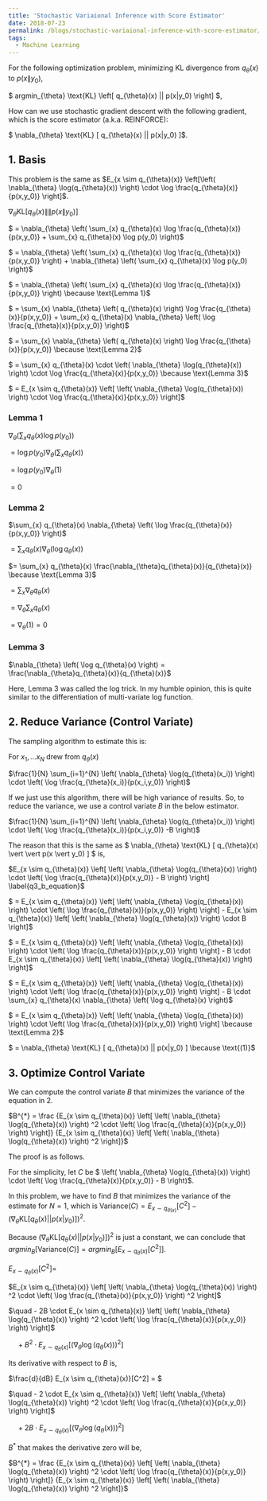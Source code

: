 ```yaml
---
title: 'Stochastic Variaional Inference with Score Estimator'
date: 2018-07-23
permalink: /blogs/stochastic-variaional-inference-with-score-estimator/
tags:
  - Machine Learning
---
```


For the following optimization problem, minimizing KL divergence from $q_{\theta}(x)$ to $p(x\|y_0)$,

$ argmin_{\theta} \text{KL} \left[ q_{\theta}(x) \|\| p(x\|y_0)  \right] $,

How can we use stochastic gradient descent with the following gradient, which is the score estimator (a.k.a. REINFORCE):

$ \nabla_{\theta} \text{KL} [ q_{\theta}(x) \|\| p(x\|y_0) ]$.

## 1. Basis

This problem is the same as $E_{x \sim q_{\theta}(x)} \left[\left(
  \nabla_{\theta} \log(q_{\theta}(x))
  \right) \cdot
  \log \frac{q_{\theta}(x)}{p(x,y_0)}
\right]$.

$\nabla_{\theta} \text{KL} [ q_{\theta}(x) \|\| p(x\|y_0) ]$

$ = \nabla_{\theta} \left(
        \sum_{x} q_{\theta}(x) \log \frac{q_{\theta}(x)}{p(x,y_0)}
        + \sum_{x} q_{\theta}(x) \log p(y_0)
      \right)$

$ = \nabla_{\theta} \left(
        \sum_{x} q_{\theta}(x) \log \frac{q_{\theta}(x)}{p(x,y_0)}
      \right)
      + \nabla_{\theta} \left( \sum_{x} q_{\theta}(x) \log p(y_0) \right)$

$ = \nabla_{\theta} \left(
        \sum_{x} q_{\theta}(x) \log \frac{q_{\theta}(x)}{p(x,y_0)}
      \right)
    \because \text{Lemma 1}$

$ = \sum_{x} \nabla_{\theta} \left( q_{\theta}(x) \right) \log \frac{q_{\theta}(x)}{p(x,y_0)} + 
      \sum_{x} q_{\theta}(x) \nabla_{\theta} \left( \log \frac{q_{\theta}(x)}{p(x,y_0)} \right)$

$ = \sum_{x} \nabla_{\theta} \left( q_{\theta}(x) \right) \log \frac{q_{\theta}(x)}{p(x,y_0)}
    \because \text{Lemma 2}$

$ = \sum_{x} q_{\theta}(x) \cdot
      \left( \nabla_{\theta}  \log(q_{\theta}(x)) \right) \cdot
      \log \frac{q_{\theta}(x)}{p(x,y_0)}
    \because \text{Lemma 3}$

$ = E_{x \sim q_{\theta}(x)} \left[
          \left( \nabla_{\theta}  \log(q_{\theta}(x)) \right)
          \cdot \log \frac{q_{\theta}(x)}{p(x,y_0)}
        \right]$


### Lemma 1

$\nabla_{\theta} \left( \sum_{x} q_{\theta}(x) \log p(y_0) \right)$

$= \log p(y_0) \nabla_{\theta} \left( \sum_{x} q_{\theta}(x) \right)$

$= \log p(y_0) \nabla_{\theta} (1)$

$= 0$

### Lemma 2

$\sum_{x} q_{\theta}(x) \nabla_{\theta} \left( \log \frac{q_{\theta}(x)}{p(x,y_0)} \right)$

$= \sum_{x} q_{\theta}(x) \nabla_{\theta} \left( \log q_{\theta}(x) \right)$

$= \sum_{x} q_{\theta}(x) \frac{\nabla_{\theta}q_{\theta}(x)}{q_{\theta}(x)} \because \text{Lemma 3}$

$= \sum_{x} \nabla_{\theta} q_{\theta}(x)$

$= \nabla_{\theta} \sum_{x} q_{\theta}(x)$

$= \nabla_{\theta}(1) = 0$

### Lemma 3

$\nabla_{\theta} \left( \log q_{\theta}(x) \right) = \frac{\nabla_{\theta}q_{\theta}(x)}{q_{\theta}(x)}$

Here, Lemma 3 was called the log trick. In my humble opinion, this is quite similar to the differentiation of multi-variate log function.

## 2. Reduce Variance (Control Variate)

The sampling algorithm to estimate this is:

For $x_1, ... x_N$ drew from $q_{\theta}(x)$

$\frac{1}{N} \sum_{i=1}^{N}
      \left( \nabla_{\theta}  \log(q_{\theta}(x_i)) \right)
      \cdot \left( \log \frac{q_{\theta}(x_i)}{p(x_i,y_0)} \right)$

If we just use this algorithm, there will be high variance of results. So, to reduce the variance, we use a control variate $B$ in the below estimator.

$\frac{1}{N} \sum_{i=1}^{N}
      \left( \nabla_{\theta}  \log(q_{\theta}(x_i)) \right)
      \cdot \left( \log \frac{q_{\theta}(x_i)}{p(x_i,y_0)} -B \right)$

The reason that this is the same as $ \nabla_{\theta} \text{KL} [ q_{\theta}(x) \vert \vert p(x \vert y_0) ] $ is,

$E_{x \sim q_{\theta}(x)} \left[
        \left( \nabla_{\theta}  \log(q_{\theta}(x)) \right)
        \cdot \left( \log \frac{q_{\theta}(x)}{p(x,y_0)} - B \right)
      \right] \label{q3_b_equation}$

$ = E_{x \sim q_{\theta}(x)} \left[
        \left( \nabla_{\theta}  \log(q_{\theta}(x)) \right)
        \cdot \left( \log \frac{q_{\theta}(x)}{p(x,y_0)} \right)
      \right] -
      E_{x \sim q_{\theta}(x)} \left[
        \left( \nabla_{\theta}  \log(q_{\theta}(x)) \right) \cdot B
      \right]$

$ = E_{x \sim q_{\theta}(x)} \left[
        \left( \nabla_{\theta}  \log(q_{\theta}(x)) \right)
        \cdot \left( \log \frac{q_{\theta}(x)}{p(x,y_0)} \right)
      \right] -
      B \cdot E_{x \sim q_{\theta}(x)} \left[
        \left( \nabla_{\theta}  \log(q_{\theta}(x)) \right)
      \right]$

$ = E_{x \sim q_{\theta}(x)} \left[
        \left( \nabla_{\theta}  \log(q_{\theta}(x)) \right)
        \cdot \left( \log \frac{q_{\theta}(x)}{p(x,y_0)} \right)
      \right] -
      B \cdot \sum_{x} q_{\theta}(x) \nabla_{\theta} \left( \log q_{\theta}(x) \right)$

$ = E_{x \sim q_{\theta}(x)} \left[
        \left( \nabla_{\theta}  \log(q_{\theta}(x)) \right)
        \cdot \left( \log \frac{q_{\theta}(x)}{p(x,y_0)} \right)
      \right]
      \because \text{Lemma 2}$

$ = \nabla_{\theta} \text{KL} [ q_{\theta}(x) \|\| p(x\|y_0) ]
    \because \text{(1)}$


## 3. Optimize Control Variate

We can compute the control variate $B$ that minimizes the variance of the equation in 2.

$B^{*} = \frac
        {E_{x \sim q_{\theta}(x)} \left[
          \left( \nabla_{\theta} \log(q_{\theta}(x)) \right) ^2
          \cdot \left( \log \frac{q_{\theta}(x)}{p(x,y_0)} \right)
        \right]}
        {E_{x \sim q_{\theta}(x)} \left[
          \left( \nabla_{\theta} \log(q_{\theta}(x)) \right) ^2
        \right]}$

The proof is as follows.

For the simplicity, let $C$ be $ \left( \nabla_{\theta} \log(q_{\theta}(x)) \right) \cdot \left( \log \frac{q_{\theta}(x)}{p(x,y_0)} - B \right)$.

In this problem, we have to find $B$ that minimizes the variance of the estimate for $N=1$, which is $\text{Variance}(C) = E_{x \sim q_{\theta(x)}}[C^2] - \left( \nabla_{\theta} \text{KL} [ q_{\theta}(x) \vert \vert p(x \vert y_0 ) ] \right)^2$.

Because $\left( \nabla_{\theta} \text{KL} [ q_{\theta}(x) \vert \vert p(x \vert y_0) ] \right)^2$ is just a constant, we can conclude that $argmin_{B} [ \text{Variance}(C) ] = argmin_{B} [ E_{x \sim q_{\theta}(x)}[C^2] ]$.

$E_{x \sim q_{\theta}(x)}[C^2] =$

$E_{x \sim q_{\theta}(x)} \left[
        \left( \nabla_{\theta} \log(q_{\theta}(x)) \right) ^2
        \cdot \left( \log \frac{q_{\theta}(x)}{p(x,y_0)} \right) ^2
      \right]$

$\quad - 2B \cdot E_{x \sim q_{\theta}(x)} \left[
        \left( \nabla_{\theta} \log(q_{\theta}(x)) \right) ^2
        \cdot \left( \log \frac{q_{\theta}(x)}{p(x,y_0)} \right)
      \right]$

$\quad + B^2 \cdot E_{x \sim q_{\theta}(x)} \left[
        \left( \nabla_{\theta} \log(q_{\theta}(x)) \right) ^2
      \right]$

Its derivative with respect to $B$ is,

$\frac{d}{dB} E_{x \sim q_{\theta}(x)}[C^2] = $

$\quad - 2 \cdot E_{x \sim q_{\theta}(x)} \left[
        \left( \nabla_{\theta} \log(q_{\theta}(x)) \right) ^2
        \cdot \left( \log \frac{q_{\theta}(x)}{p(x,y_0)} \right)
      \right]$

$\quad + 2B \cdot E_{x \sim q_{\theta}(x)} \left[
        \left( \nabla_{\theta} \log(q_{\theta}(x)) \right) ^2
      \right]$

$B^{*}$ that makes the derivative zero will be,

$B^{*} = \frac
        {E_{x \sim q_{\theta}(x)} \left[
          \left( \nabla_{\theta} \log(q_{\theta}(x)) \right) ^2
          \cdot \left( \log \frac{q_{\theta}(x)}{p(x,y_0)} \right)
        \right]}
        {E_{x \sim q_{\theta}(x)} \left[
          \left( \nabla_{\theta} \log(q_{\theta}(x)) \right) ^2
        \right]}$
